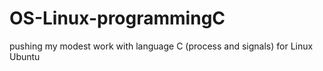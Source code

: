 # OS-Linux-programmingC
pushing my modest work with language C (process and signals) for Linux Ubuntu
